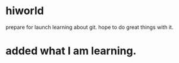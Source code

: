 # hiworld
prepare for launch
learning about git.
hope to do great things with it.
# added what I am learning.
